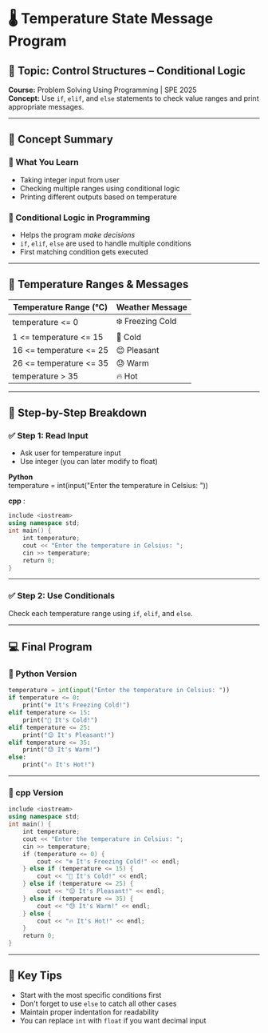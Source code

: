 # 🌡️ Temperature State Message Program

## 📘 Topic: Control Structures – Conditional Logic

**Course:** Problem Solving Using Programming | SPE 2025  
**Concept:** Use `if`, `elif`, and `else` statements to check value ranges and print appropriate messages.

---

## 🧠 Concept Summary

### 🔹 What You Learn

- Taking integer input from user
- Checking multiple ranges using conditional logic
- Printing different outputs based on temperature

### 🔹 Conditional Logic in Programming

- Helps the program _make decisions_
- `if`, `elif`, `else` are used to handle multiple conditions
- First matching condition gets executed

---

## 🔢 Temperature Ranges & Messages

|Temperature Range (°C)|Weather Message|
|---|---|
|temperature <= 0|❄️ Freezing Cold|
|1 <= temperature <= 15|🧥 Cold|
|16 <= temperature <= 25|😊 Pleasant|
|26 <= temperature <= 35|😓 Warm|
|temperature > 35|🔥 Hot|

---

## 🧪 Step-by-Step Breakdown

### ✅ Step 1: Read Input

- Ask user for temperature input
- Use integer (you can later modify to float)

**Python**  
temperature = int(input("Enter the temperature in Celsius: "))

**cpp**  :
```cpp
include <iostream>  
using namespace std;  
int main() {  
    int temperature;  
    cout << "Enter the temperature in Celsius: ";  
    cin >> temperature;  
    return 0;  
}
```

---

### ✅ Step 2: Use Conditionals

Check each temperature range using `if`, `elif`, and `else`.

---

## 💻 Final Program

### 🐍 Python Version

```python
temperature = int(input("Enter the temperature in Celsius: "))  
if temperature <= 0:  
    print("❄️ It's Freezing Cold!")  
elif temperature <= 15:  
    print("🧥 It's Cold!")  
elif temperature <= 25:  
    print("😊 It's Pleasant!")  
elif temperature <= 35:  
    print("😓 It's Warm!")  
else:  
    print("🔥 It's Hot!")
```

---

### 💠 cpp Version

```cpp
include <iostream>  
using namespace std;  
int main() {  
    int temperature;  
    cout << "Enter the temperature in Celsius: ";  
    cin >> temperature;  
    if (temperature <= 0) {  
        cout << "❄️ It's Freezing Cold!" << endl;  
    } else if (temperature <= 15) {  
        cout << "🧥 It's Cold!" << endl;  
    } else if (temperature <= 25) {  
        cout << "😊 It's Pleasant!" << endl;  
    } else if (temperature <= 35) {  
        cout << "😓 It's Warm!" << endl;  
    } else {  
        cout << "🔥 It's Hot!" << endl;  
    }  
    return 0;  
}
```

---

## 🎯 Key Tips

- Start with the most specific conditions first
- Don't forget to use `else` to catch all other cases
- Maintain proper indentation for readability
- You can replace `int` with `float` if you want decimal input